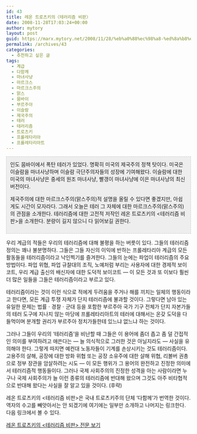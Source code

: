 ```yaml
---
id: 43
title: 레온 트로츠키의〈테러리즘 비판〉
date: 2008-11-28T17:03:24+00:00
author: mytory
layout: post
guid: https://marx.mytory.net/2008/11/28/%eb%a0%88%ec%98%a8-%ed%8a%b8%eb%a1%9c%ec%b8%a0%ed%82%a4%ec%9d%98%e3%80%88%ed%85%8c%eb%9f%ac%eb%a6%ac%ec%a6%98-%eb%b9%84%ed%8c%90%e3%80%89/
permalink: /archives/43
categories:
  - 추천하고 싶은 글
tags:
  - 계급
  - 다함께
  - 마녀사냥
  - 마르크스
  - 마르크스주의
  - 맑스
  - 뭄바이
  - 부르주아
  - 이슬람
  - 제국주의
  - 테러
  - 테러리즘
  - 트로츠키
  - 프롤레타리아
  - 프롤레타리아트
---
```

<div class="txc-textbox" style="BORDER-RIGHT: #c1c1c1 1px dashed; PADDING-RIGHT: 10px; BORDER-TOP: #c1c1c1 1px dashed; PADDING-LEFT: 10px; PADDING-BOTTOM: 10px; BORDER-LEFT: #c1c1c1 1px dashed; PADDING-TOP: 10px; BORDER-BOTTOM: #c1c1c1 1px dashed; BACKGROUND-COLOR: #eeeeee">
  인도 뭄바이에서 폭탄 테러가 있었다. 명확히 미국의 제국주의 정책 탓이다. 미국은 이슬람을 마녀사냥하며 이슬람 극단주의자들의 성장에 기여해왔다. 이슬람에 대한 미국의 마녀사냥은 중세의 원조 마녀사냥, 빨갱이 마녀사냥에 이은 마녀사냥의 최신버전이다.</p> 
  
  <p>
    제국주의에 대한 마르크스주의(맑스주의)적 설명을 올릴 수 있다면 좋겠지만, 아쉽게도 시간이 모자라다. 그래서 오늘은 테러 그 자체에 대한 마르크스주의(맑스주의)의 관점을 소개한다. 테러리즘에 대한 고전적 저작인 레온 트로츠키의 &lt;테러리즘 비판&gt;을 소개한다. 분량이 길지 않으니 다 읽어보길 권한다.
  </p>
</div>

우리 계급의 적들은 우리의 테러리즘에 대해 불평을 하는 버릇이 있다. 그들의 테러리즘 정의는 꽤나 불분명하다. 그들은 그들 자신의 이익에 반하는 프롤레타리아 계급의 모든 활동들을 테러리즘이라고 낙인찍기를 즐겨한다. 그들의 눈에는 파업이 테러리즘의 주요 방법이다. 파업 위협, 파업 규찰대의 조직, 노예처럼 부리는 사용자에 대한 경제적 보이코트, 우리 계급 출신의 배신자에 대한 도덕적 보이코트 ― 이 모든 것과 또 이보다 훨씬 더 많은 일들을 그들은 테러리즘이라고 부르고 있다.

테러리즘이라는 것이 이런 식으로 적에게 두려움을 주거나 해를 끼치는 일체의 행동이라고 한다면, 모든 계급 투쟁 자체가 단지 테러리즘에 불과할 것이다. 그렇다면 남아 있는 유일한 문제는 법률ㆍ경찰ㆍ군대 등을 포함한 부르주아 국가 기구 전체가 단지 자본가들의 테러 도구에 지나지 않는 마당에 프롤레타리아트의 테러에 대해서는 온갖 도덕을 다 들먹이며 분개할 권리가 부르주아 정치가들한테 있느냐 없느냐 하는 것이다.

그러나 그들이 우리의 ‘테러리즘’을 비난할 때 그들은 이 용어에 좀더 좁고 좀 덜 간접적인 의미를 부여하려고 애쓴다는 ― 늘 의식적으로 그러한 것은 아닐지라도 ― 사실을 유의해야 한다. 그렇게 따지면 예컨대 노동자들이 기계를 손상시키는 것도 테러리즘이다. 고용주의 살해, 공장에 대한 방화 위협 또는 공장 소유주에 대한 살해 위협, 리볼버 권총으로 정부 장관을 암살하려는 시도 ― 이 모든 행위가 그 용어의 완전하고 진정한 의미에서 테러리즘적 행동들이다. 그러나 국제 사회주의의 진정한 성격을 아는 사람이라면 누구나 국제 사회주의가 늘 이런 종류의 테러리즘에 반대해 왔으며 그것도 아주 비타협적으로 반대해 왔다는 사실을 잘 알고 있을 것이다. (후략)

<div class="gray-textbox">
  <p>
    레온 트로츠키의 &lt;테러리즘 비판&gt;은 국내 트로츠키주의 단체 ‘다함께’가 번역한 것이다. 역자의 수고를 빼앗아서는 안 되겠기에 여기에는 일부만 소개하고 나머지는 링크한다. 다음 링크에서 볼 수 있다.
  </p>
  
  <p class="link">
    <a href="http://wspaper.org/0_view.php?urn=urn%3Anewsml%3Acounterfire.or.kr%3A20040717T000000%2B0900%3Aw5.0-82" target="_blank">레온 트로츠키의 &lt;테러리즘 비판&gt; 전문 보기</a>
  </p>
</div>